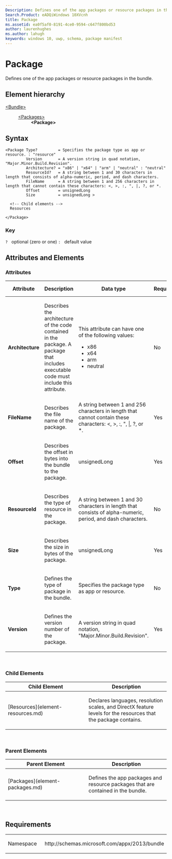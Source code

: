 ```yaml
---
Description: Defines one of the app packages or resource packages in the bundle.
Search.Product: eADQiWindows 10XVcnh
title: Package
ms.assetid: ea0f5af0-8191-4ce0-9594-c647f800bd53
author: laurenhughes
ms.author: lahugh
keywords: windows 10, uwp, schema, package manifest
---
```


# Package

Defines one of the app packages or resource packages in the bundle.

## Element hierarchy

<dl>
<dt><a href="element-bundle.md">&lt;Bundle&gt;</a></dt>
<dd>
<dl>
<dt><a href="element-packages.md">&lt;Packages&gt;</a></dt>
<dd><b>&lt;Package&gt;</b></dd>
</dl>
</dd>
</dl>

## Syntax

``` syntax
<Package Type?         = Specifies the package type as app or resource. : "resource"
         Version       = A version string in quad notation, "Major.Minor.Build.Revision".
         Architecture? = "x86" | "x64" | "arm" | "neutral" : "neutral"
         ResourceId?   = A string between 1 and 30 characters in length that consists of alpha-numeric, period, and dash characters.
         FileName      = A string between 1 and 256 characters in length that cannot contain these characters: <, >, :, ", |, ?, or *.
         Offset        = unsignedLong
         Size          = unsignedLong >

  <!-- Child elements -->
  Resources

</Package>
```

### Key

`?`   optional (zero or one)
`:`   default value
## Attributes and Elements


### Attributes

<table>
<colgroup>
<col width="20%" />
<col width="20%" />
<col width="20%" />
<col width="20%" />
<col width="20%" />
</colgroup>
<thead>
<tr class="header">
<th>Attribute</th>
<th>Description</th>
<th>Data type</th>
<th>Required</th>
<th>Default value</th>
</tr>
</thead>
<tbody>
<tr class="odd">
<td><strong>Architecture</strong></td>
<td><p>Describes the architecture of the code contained in the package. A package that includes executable code must include this attribute.</p></td>
<td><p>This attribute can have one of the following values:</p>
<ul>
<li>x86</li>
<li>x64</li>
<li>arm</li>
<li>neutral</li>
</ul></td>
<td>No</td>
<td>neutral</td>
</tr>
<tr class="even">
<td><strong>FileName</strong></td>
<td><p>Describes the file name of the package.</p></td>
<td>A string between 1 and 256 characters in length that cannot contain these characters: &lt;, &gt;, :, &quot;, |, ?, or *.</td>
<td>Yes</td>
<td></td>
</tr>
<tr class="odd">
<td><strong>Offset</strong></td>
<td><p>Describes the offset in bytes into the bundle to the package.</p></td>
<td>unsignedLong</td>
<td>Yes</td>
<td></td>
</tr>
<tr class="even">
<td><strong>ResourceId</strong></td>
<td><p>Describes the type of resource in the package.</p></td>
<td>A string between 1 and 30 characters in length that consists of alpha-numeric, period, and dash characters.</td>
<td>No</td>
<td></td>
</tr>
<tr class="odd">
<td><strong>Size</strong></td>
<td><p>Describes the size in bytes of the package.</p></td>
<td>unsignedLong</td>
<td>Yes</td>
<td></td>
</tr>
<tr class="even">
<td><strong>Type</strong></td>
<td><p>Defines the type of package in the bundle.</p></td>
<td>Specifies the package type as app or resource.</td>
<td>No</td>
<td>resource</td>
</tr>
<tr class="odd">
<td><strong>Version</strong></td>
<td><p>Defines the version number of the package.</p></td>
<td>A version string in quad notation, &quot;Major.Minor.Build.Revision&quot;.</td>
<td>Yes</td>
<td></td>
</tr>
</tbody>
</table>

 

### Child Elements

<table>
<colgroup>
<col width="50%" />
<col width="50%" />
</colgroup>
<thead>
<tr class="header">
<th>Child Element</th>
<th>Description</th>
</tr>
</thead>
<tbody>
<tr class="odd">
<td>[Resources](element-resources.md)</td>
<td><p>Declares languages, resolution scales, and DirectX feature levels for the resources that the package contains.</p></td>
</tr>
</tbody>
</table>

 

### Parent Elements

<table>
<colgroup>
<col width="50%" />
<col width="50%" />
</colgroup>
<thead>
<tr class="header">
<th>Parent Element</th>
<th>Description</th>
</tr>
</thead>
<tbody>
<tr class="odd">
<td>[Packages](element-packages.md)</td>
<td><p>Defines the app packages and resource packages that are contained in the bundle.</p></td>
</tr>
</tbody>
</table>

 

## Requirements

<table>
<colgroup>
<col width="50%" />
<col width="50%" />
</colgroup>
<tbody>
<tr class="odd">
<td><p>Namespace</p></td>
<td><p>http://schemas.microsoft.com/appx/2013/bundle</p></td>
</tr>
</tbody>
</table>

 

 



